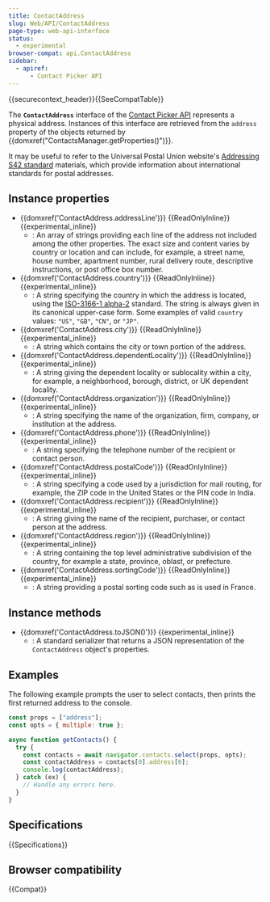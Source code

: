 ```yaml
---
title: ContactAddress
slug: Web/API/ContactAddress
page-type: web-api-interface
status:
  - experimental
browser-compat: api.ContactAddress
sidebar:
  - apiref:
      - Contact Picker API
---
```


{{securecontext_header}}{{SeeCompatTable}}

The **`ContactAddress`** interface of the [Contact Picker API](/en-US/docs/Web/API/Contact_Picker_API) represents a physical address. Instances of this interface are retrieved from the `address` property of the objects returned by {{domxref("ContactsManager.getProperties()")}}.

It may be useful to refer to the Universal Postal Union website's [Addressing S42 standard](https://www.upu.int/en/Postal-Solutions/Programmes-Services/Addressing-Solutions#addressing-s42-standard) materials, which provide information about international standards for postal addresses.

## Instance properties

- {{domxref('ContactAddress.addressLine')}} {{ReadOnlyInline}} {{experimental_inline}}
  - : An array of strings providing each line of the address not included among the other properties. The exact size and content varies by country or location and can include, for example, a street name, house number, apartment number, rural delivery route, descriptive instructions, or post office box number.
- {{domxref('ContactAddress.country')}} {{ReadOnlyInline}} {{experimental_inline}}
  - : A string specifying the country in which the address is located, using the [ISO-3166-1 alpha-2](https://en.wikipedia.org/wiki/ISO_3166-1_alpha-2) standard. The string is always given in its canonical upper-case form. Some examples of valid `country` values: `"US"`, `"GB"`, `"CN"`, or `"JP"`.
- {{domxref('ContactAddress.city')}} {{ReadOnlyInline}} {{experimental_inline}}
  - : A string which contains the city or town portion of the address.
- {{domxref('ContactAddress.dependentLocality')}} {{ReadOnlyInline}} {{experimental_inline}}
  - : A string giving the dependent locality or sublocality within a city, for example, a neighborhood, borough, district, or UK dependent locality.
- {{domxref('ContactAddress.organization')}} {{ReadOnlyInline}} {{experimental_inline}}
  - : A string specifying the name of the organization, firm, company, or institution at the address.
- {{domxref('ContactAddress.phone')}} {{ReadOnlyInline}} {{experimental_inline}}
  - : A string specifying the telephone number of the recipient or contact person.
- {{domxref('ContactAddress.postalCode')}} {{ReadOnlyInline}} {{experimental_inline}}
  - : A string specifying a code used by a jurisdiction for mail routing, for example, the ZIP code in the United States or the PIN code in India.
- {{domxref('ContactAddress.recipient')}} {{ReadOnlyInline}} {{experimental_inline}}
  - : A string giving the name of the recipient, purchaser, or contact person at the address.
- {{domxref('ContactAddress.region')}} {{ReadOnlyInline}} {{experimental_inline}}
  - : A string containing the top level administrative subdivision of the country, for example a state, province, oblast, or prefecture.
- {{domxref('ContactAddress.sortingCode')}} {{ReadOnlyInline}} {{experimental_inline}}
  - : A string providing a postal sorting code such as is used in France.

## Instance methods

- {{domxref('ContactAddress.toJSON()')}} {{experimental_inline}}
  - : A standard serializer that returns a JSON representation of the `ContactAddress` object's properties.

## Examples

The following example prompts the user to select contacts, then prints the first returned address to the console.

```js
const props = ["address"];
const opts = { multiple: true };

async function getContacts() {
  try {
    const contacts = await navigator.contacts.select(props, opts);
    const contactAddress = contacts[0].address[0];
    console.log(contactAddress);
  } catch (ex) {
    // Handle any errors here.
  }
}
```

## Specifications

{{Specifications}}

## Browser compatibility

{{Compat}}
